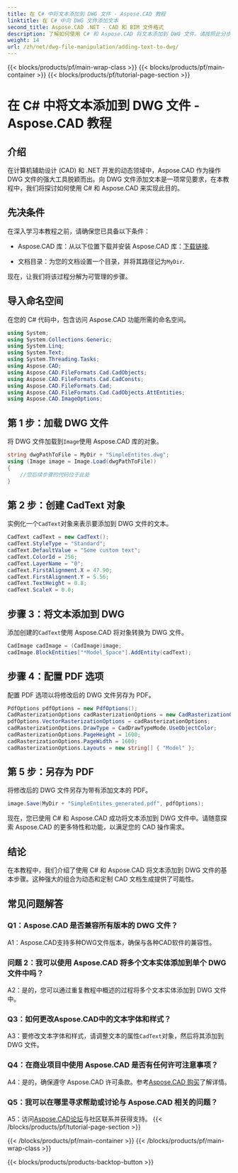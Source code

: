 ```yaml
---
title: 在 C# 中将文本添加到 DWG 文件 - Aspose.CAD 教程
linktitle: 在 C# 中向 DWG 文件添加文本
second_title: Aspose.CAD .NET - CAD 和 BIM 文件格式
description: 了解如何使用 C# 和 Aspose.CAD 将文本添加到 DWG 文件。请按照此分步教程进行无缝集成。浏览 Aspose.CAD 文档以获得全面的指导。
weight: 14
url: /zh/net/dwg-file-manipulation/adding-text-to-dwg/
---
```


{{< blocks/products/pf/main-wrap-class >}}
{{< blocks/products/pf/main-container >}}
{{< blocks/products/pf/tutorial-page-section >}}

# 在 C# 中将文本添加到 DWG 文件 - Aspose.CAD 教程

## 介绍

在计算机辅助设计 (CAD) 和 .NET 开发的动态领域中，Aspose.CAD 作为操作 DWG 文件的强大工具脱颖而出。向 DWG 文件添加文本是一项常见要求，在本教程中，我们将探讨如何使用 C# 和 Aspose.CAD 来实现此目的。

## 先决条件

在深入学习本教程之前，请确保您已具备以下条件：

-  Aspose.CAD 库：从以下位置下载并安装 Aspose.CAD 库：[下载链接](https://releases.aspose.com/cad/net/).

- 文档目录：为您的文档设置一个目录，并将其路径记为`MyDir`.

现在，让我们将该过程分解为可管理的步骤。

## 导入命名空间

在您的 C# 代码中，包含访问 Aspose.CAD 功能所需的命名空间。

```csharp
using System;
using System.Collections.Generic;
using System.Linq;
using System.Text;
using System.Threading.Tasks;
using Aspose.CAD;
using Aspose.CAD.FileFormats.Cad.CadObjects;
using Aspose.CAD.FileFormats.Cad.CadConsts;
using Aspose.CAD.FileFormats.Cad;
using Aspose.CAD.FileFormats.Cad.CadObjects.AttEntities;
using Aspose.CAD.ImageOptions;
```

## 第 1 步：加载 DWG 文件

将 DWG 文件加载到`Image`使用 Aspose.CAD 库的对象。

```csharp
string dwgPathToFile = MyDir + "SimpleEntites.dwg";
using (Image image = Image.Load(dwgPathToFile))
{
    //您后续步骤的代码位于此处
}
```

## 第 2 步：创建 CadText 对象

实例化一个`CadText`对象来表示要添加到 DWG 文件的文本。

```csharp
CadText cadText = new CadText();
cadText.StyleType = "Standard";
cadText.DefaultValue = "Some custom text";
cadText.ColorId = 256;
cadText.LayerName = "0";
cadText.FirstAlignment.X = 47.90;
cadText.FirstAlignment.Y = 5.56;
cadText.TextHeight = 0.8;
cadText.ScaleX = 0.0;
```

## 步骤 3：将文本添加到 DWG

添加创建的`CadText`使用 Aspose.CAD 将对象转换为 DWG 文件。

```csharp
CadImage cadImage = (CadImage)image;
cadImage.BlockEntities["*Model_Space"].AddEntity(cadText);
```

## 步骤 4：配置 PDF 选项

配置 PDF 选项以将修改后的 DWG 文件另存为 PDF。

```csharp
PdfOptions pdfOptions = new PdfOptions();
CadRasterizationOptions cadRasterizationOptions = new CadRasterizationOptions();
pdfOptions.VectorRasterizationOptions = cadRasterizationOptions;
cadRasterizationOptions.DrawType = CadDrawTypeMode.UseObjectColor;
cadRasterizationOptions.PageHeight = 1600;
cadRasterizationOptions.PageWidth = 1600;
cadRasterizationOptions.Layouts = new string[] { "Model" };
```

## 第 5 步：另存为 PDF

将修改后的 DWG 文件另存为带有添加文本的 PDF。

```csharp
image.Save(MyDir + "SimpleEntites_generated.pdf", pdfOptions);
```

现在，您已使用 C# 和 Aspose.CAD 成功将文本添加到 DWG 文件中。请随意探索 Aspose.CAD 的更多特性和功能，以满足您的 CAD 操作需求。

## 结论

在本教程中，我们介绍了使用 C# 和 Aspose.CAD 将文本添加到 DWG 文件的基本步骤。这种强大的组合为动态和定制 CAD 文档生成提供了可能性。

## 常见问题解答

### Q1：Aspose.CAD 是否兼容所有版本的 DWG 文件？

A1：Aspose.CAD支持多种DWG文件版本，确保与各种CAD软件的兼容性。

### 问题 2：我可以使用 Aspose.CAD 将多个文本实体添加到单个 DWG 文件中吗？

A2：是的，您可以通过重复教程中概述的过程将多个文本实体添加到 DWG 文件中。

### Q3：如何更改Aspose.CAD中的文本字体和样式？

 A3：要修改文本字体和样式，请调整文本的属性`CadText`对象，然后将其添加到 DWG 文件。

### Q4：在商业项目中使用 Aspose.CAD 是否有任何许可注意事项？

 A4：是的，确保遵守 Aspose.CAD 许可条款。参考[Aspose.CAD 购买](https://purchase.aspose.com/buy)了解详情。

### Q5：我可以在哪里寻求帮助或讨论与 Aspose.CAD 相关的问题？

A5：访问[Aspose.CAD论坛](https://forum.aspose.com/c/cad/19)与社区联系并获得支持。
{{< /blocks/products/pf/tutorial-page-section >}}

{{< /blocks/products/pf/main-container >}}
{{< /blocks/products/pf/main-wrap-class >}}

{{< blocks/products/products-backtop-button >}}

